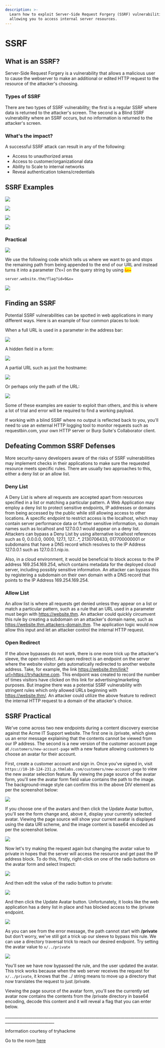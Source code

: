 ```yaml
---
description: >-
  Learn how to exploit Server-Side Request Forgery (SSRF) vulnerabilities,
  allowing you to access internal server resources.
---
```


# SSRF

## What is an SSRF?

Server-Side Request Forgery is a vulnerability that allows a malicious user to cause the webserver to make an additional or edited HTTP request to the resource of the attacker's choosing.

### Types of SSRF

There are two types of SSRF vulnerability; the first is a regular SSRF where data is returned to the attacker's screen. The second is a Blind SSRF vulnerability where an SSRF occurs, but no information is returned to the attacker's screen.&#x20;

### What's the impact?

A successful SSRF attack can result in any of the following:

* Access to unauthorized areas
* Access to customer/organizational data
* Ability to Scale to internal networks
* Reveal authentication tokens/credentials

## SSRF Examples

![](../../../.gitbook/assets/image.png)

![](<../../../.gitbook/assets/image (23).png>)

![](<../../../.gitbook/assets/image (32).png>)

![](<../../../.gitbook/assets/image (24).png>)

### Practical

![](<../../../.gitbook/assets/image (15).png>)

We use the following code which tells us where we want to go and stops the remaining path from being appended to the end of our URL and instead turns it into a parameter (?x=) on the query string by using <mark style="color:red;">`&x=`</mark>

```
server.website.thm/flag?id=9&x=
```

![](<../../../.gitbook/assets/image (31).png>)

## Finding an SSRF

Potential SSRF vulnerabilities can be spotted in web applications in many different ways. Here is an example of four common places to look:

When a full URL is used in a parameter in the address bar:

![](<../../../.gitbook/assets/image (25).png>)

A hidden field in a form:

![](<../../../.gitbook/assets/image (1).png>)

A partial URL such as just the hostname:

![](<../../../.gitbook/assets/image (7).png>)

Or perhaps only the path of the URL:

![](<../../../.gitbook/assets/image (20).png>)

Some of these examples are easier to exploit than others, and this is where a lot of trial and error will be required to find a working payload.

If working with a blind SSRF where no output is reflected back to you, you'll need to use an external HTTP logging tool to monitor requests such as requestbin.com, your own HTTP server or Burp Suite's Collaborator client.

## Defeating Common SSRF Defenses

More security-savvy developers aware of the risks of SSRF vulnerabilities may implement checks in their applications to make sure the requested resource meets specific rules. There are usually two approaches to this, either a deny list or an allow list.

### Deny List

A Deny List is where all requests are accepted apart from resources specified in a list or matching a particular pattern. A Web Application may employ a deny list to protect sensitive endpoints, IP addresses or domains from being accessed by the public while still allowing access to other locations. A specific endpoint to restrict access is the localhost, which may contain server performance data or further sensitive information, so domain names such as localhost and 127.0.0.1 would appear on a deny list. Attackers can bypass a Deny List by using alternative localhost references such as 0, 0.0.0.0, 0000, 127.1, 127._._.\*, 2130706433, 017700000001 or subdomains that have a DNS record which resolves to the IP Address 127.0.0.1 such as 127.0.0.1.nip.io.

Also, in a cloud environment, it would be beneficial to block access to the IP address 169.254.169.254, which contains metadata for the deployed cloud server, including possibly sensitive information. An attacker can bypass this by registering a subdomain on their own domain with a DNS record that points to the IP Address 169.254.169.254.

### Allow List

An allow list is where all requests get denied unless they appear on a list or match a particular pattern, such as a rule that an URL used in a parameter must begin with https://website.thm. An attacker could quickly circumvent this rule by creating a subdomain on an attacker's domain name, such as https://website.thm.attackers-domain.thm. The application logic would now allow this input and let an attacker control the internal HTTP request.

### Open Redirect

If the above bypasses do not work, there is one more trick up the attacker's sleeve, the open redirect. An open redirect is an endpoint on the server where the website visitor gets automatically redirected to another website address. Take, for example, the link https://website.thm/link?url=https://tryhackme.com. This endpoint was created to record the number of times visitors have clicked on this link for advertising/marketing purposes. But imagine there was a potential SSRF vulnerability with stringent rules which only allowed URLs beginning with https://website.thm/. An attacker could utilize the above feature to redirect the internal HTTP request to a domain of the attacker's choice.

## SSRF Practical

We've come across two new endpoints during a content discovery exercise against the Acme IT Support website. The first one is /private, which gives us an error message explaining that the contents cannot be viewed from our IP address. The second is a new version of the customer account page at `/customers/new-account-page` with a new feature allowing customers to choose an avatar for their account.

First, create a customer account and sign in. Once you've signed in, visit `https://10-10-124-231.p.thmlabs.com/customers/new-account-page` to view the new avatar selection feature. By viewing the page source of the avatar form, you'll see the avatar form field value contains the path to the image. The background-image style can confirm this in the above DIV element as per the screenshot below:

![](<../../../.gitbook/assets/image (3).png>)

If you choose one of the avatars and then click the Update Avatar button, you'll see the form change and, above it, display your currently selected avatar. Viewing the page source will show your current avatar is displayed using the data URI scheme, and the image content is base64 encoded as per the screenshot below.

![](<../../../.gitbook/assets/image (29).png>)

Now let's try making the request again but changing the avatar value to private in hopes that the server will access the resource and get past the IP address block. To do this, firstly, right-click on one of the radio buttons on the avatar form and select Inspect:

![](<../../../.gitbook/assets/image (30).png>)

And then edit the value of the radio button to private:

![](<../../../.gitbook/assets/image (33).png>)

And then click the Update Avatar button. Unfortunately, it looks like the web application has a deny list in place and has blocked access to the /private endpoint.

![](<../../../.gitbook/assets/image (18).png>)

As you can see from the error message, the path cannot start with **/private** but don't worry, we've still got a trick up our sleeve to bypass this rule. We can use a directory traversal trick to reach our desired endpoint. Try setting the avatar value to `x/../private`

![](<../../../.gitbook/assets/image (8).png>)

You'll see we have now bypassed the rule, and the user updated the avatar. This trick works because when the web server receives the request for `x/../private`, it knows that the ../ string means to move up a directory that now translates the request to just /private.

Viewing the page source of the avatar form, you'll see the currently set avatar now contains the contents from the /private directory in base64 encoding, decode this content and it will reveal a flag that you can enter below.

\_\_\_\_\_\_\_\_\_\_\_\_\_\_\_\_\_\_\_\_\_\_\_\_\_\_\_\_\_\_\_\_\_\_\_\_\_\_\_\_\_\_\_\_\_\_\_\_\_\_\_\_\_\_\_\_\_\_\_\_\_\_\_\_\_\_\_\_\_\_\_\_\_\_\_\_\_\_\_\_\_\_\_\_\_\_\_\_\_\_\_\_\_\_\_\_\_\_\_\_\_\_\_

Information courtesy of tryhackme

Go to the room [here](https://tryhackme.com/room/ssrfqi)

